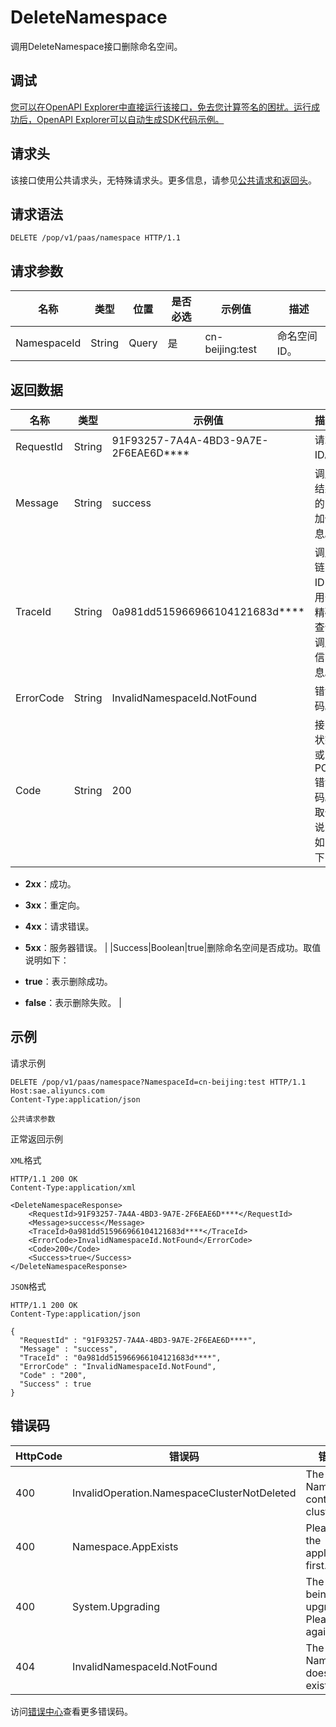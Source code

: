 # DeleteNamespace

调用DeleteNamespace接口删除命名空间。

## 调试

[您可以在OpenAPI Explorer中直接运行该接口，免去您计算签名的困扰。运行成功后，OpenAPI Explorer可以自动生成SDK代码示例。](https://api.aliyun.com/#product=sae&api=DeleteNamespace&type=ROA&version=2019-05-06)

## 请求头

该接口使用公共请求头，无特殊请求头。更多信息，请参见[公共请求和返回头](~~126964~~)。

## 请求语法

```
DELETE /pop/v1/paas/namespace HTTP/1.1
```

## 请求参数

|名称|类型|位置|是否必选|示例值|描述|
|--|--|--|----|---|--|
|NamespaceId|String|Query|是|cn-beijing:test|命名空间ID。 |

## 返回数据

|名称|类型|示例值|描述|
|--|--|---|--|
|RequestId|String|91F93257-7A4A-4BD3-9A7E-2F6EAE6D\*\*\*\*|请求ID。 |
|Message|String|success|调用结果的附加信息。 |
|TraceId|String|0a981dd515966966104121683d\*\*\*\*|调用链ID，用于精确查询调用信息。 |
|ErrorCode|String|InvalidNamespaceId.NotFound|错误码。 |
|Code|String|200|接口状态或POP错误码。取值说明如下：

 -   **2xx**：成功。
-   **3xx**：重定向。
-   **4xx**：请求错误。
-   **5xx**：服务器错误。 |
|Success|Boolean|true|删除命名空间是否成功。取值说明如下：

 -   **true**：表示删除成功。
-   **false**：表示删除失败。 |

## 示例

请求示例

```
DELETE /pop/v1/paas/namespace?NamespaceId=cn-beijing:test HTTP/1.1
Host:sae.aliyuncs.com
Content-Type:application/json

公共请求参数
```

正常返回示例

`XML`格式

```
HTTP/1.1 200 OK
Content-Type:application/xml

<DeleteNamespaceResponse>
    <RequestId>91F93257-7A4A-4BD3-9A7E-2F6EAE6D****</RequestId>
    <Message>success</Message>
    <TraceId>0a981dd515966966104121683d****</TraceId>
    <ErrorCode>InvalidNamespaceId.NotFound</ErrorCode>
    <Code>200</Code>
    <Success>true</Success>
</DeleteNamespaceResponse>
```

`JSON`格式

```
HTTP/1.1 200 OK
Content-Type:application/json

{
  "RequestId" : "91F93257-7A4A-4BD3-9A7E-2F6EAE6D****",
  "Message" : "success",
  "TraceId" : "0a981dd515966966104121683d****",
  "ErrorCode" : "InvalidNamespaceId.NotFound",
  "Code" : "200",
  "Success" : true
}
```

## 错误码

|HttpCode|错误码|错误信息|描述|
|--------|---|----|--|
|400|InvalidOperation.NamespaceClusterNotDeleted|The specified NamespaceId contains clusters.|指定的NamespaceId下还有集群。|
|400|Namespace.AppExists|Please delete the application first.|请先删除应用。|
|400|System.Upgrading|The system is being upgraded. Please try again later.|系统正在升级，请稍后操作。|
|404|InvalidNamespaceId.NotFound|The specified NamespaceId does not exist.|指定的NamespaceId不存在。|

访问[错误中心](https://error-center.aliyun.com/status/product/sae)查看更多错误码。

